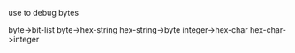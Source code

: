 
use to debug bytes

byte->bit-list
byte->hex-string
hex-string->byte
integer->hex-char
hex-char->integer

